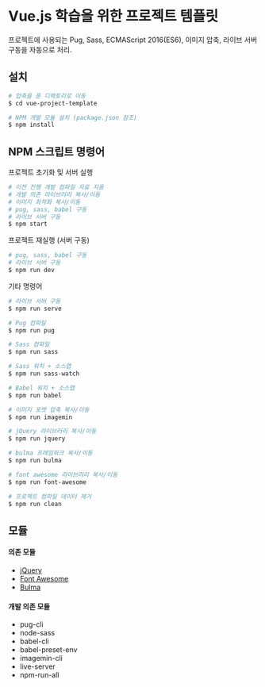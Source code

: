 # Vue.js 학습을 위한 프로젝트 템플릿

프로젝트에 사용되는 Pug, Sass, ECMAScript 2016(ES6), 이미지 압축, 라이브 서버 구동을 자동으로 처리.

## 설치

```sh
# 압축을 푼 디렉토리로 이동
$ cd vue-project-template

# NPM 개발 모듈 설치 (package.json 참조)
$ npm install
```

## NPM 스크립트 명령어

프로젝트 초기화 및 서버 실행

```sh
# 이전 진행 개발 컴파일 자료 지움
# 개발 의존 라이브러리 복사/이동
# 이미지 최적화 복사/이동
# pug, sass, babel 구동
# 라이브 서버 구동
$ npm start
```

프로젝트 재실행 (서버 구동)

```sh
# pug, sass, babel 구동
# 라이브 서버 구동
$ npm run dev
```

기타 명령어

```sh
# 라이브 서버 구동
$ npm run serve

# Pug 컴파일
$ npm run pug

# Sass 컴파일
$ npm run sass

# Sass 워치 + 소스맵
$ npm run sass-watch

# Babel 워치 + 소스맵
$ npm run babel

# 이미지 포멧 압축 복사/이동
$ npm run imagemin

# jQuery 라이브러리 복사/이동
$ npm run jquery

# bulma 프레임워크 복사/이동
$ npm run bulma

# font awesome 라이브러리 복사/이동
$ npm run font-awesome

# 프로젝트 컴파일 데이터 제거
$ npm run clean
```

## 모듈

#### 의존 모듈

- [jQuery](https://jquery.com/)
- [Font Awesome](http://fontawesome.io/)
- [Bulma](http://bulma.io/)

#### 개발 의존 모듈

- pug-cli
- node-sass
- babel-cli
- babel-preset-env
- imagemin-cli
- live-server
- npm-run-all
